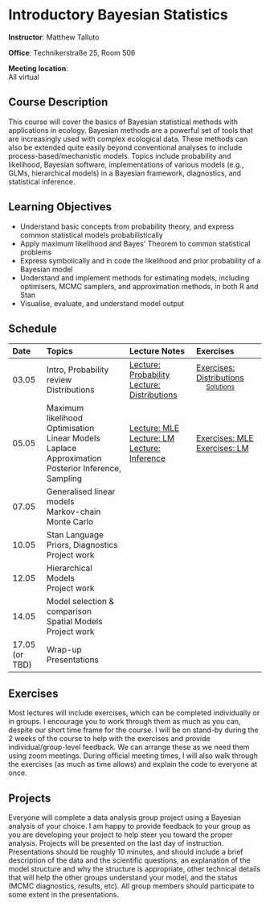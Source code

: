 # Introductory Bayesian Statistics
**Instructor**: Matthew Talluto

**Office**: Technikerstraße 25, Room 506

**Meeting location**:  
All virtual


## Course Description

This course will cover the basics of Bayesian statistical methods with applications in ecology. Bayesian methods are a powerful set of tools that are increasingly used with complex ecological data. These methods can also be extended quite easily beyond conventional analyses to include process-based/mechanistic models. Topics include probability and likelihood, Bayesian software, implementations of various models (e.g., GLMs, hierarchical models) in a Bayesian framework, diagnostics, and statistical inference.

## Learning Objectives

* Understand basic concepts from probability theory, and express common statistical models probabilistically
* Apply maximum likelihood and Bayes' Theorem to common statistical problems
* Express symbolically and in code the likelihood and prior probability of a Bayesian model
* Understand and implement methods for estimating models, including optimisers, MCMC samplers, and approximation methods, in both R and Stan
* Visualise, evaluate, and understand model output


## Schedule

|Date  |Topics                                                    |Lecture Notes |Exercises |
| :--- |  :---                                                                 |   :---    | :--- |
|03.05 |Intro, Probability review<br/>Distributions                          |[Lecture: Probability](1_probability) <br/> [Lecture: Distributions](2_distributions)|[Exercises: Distributions](exercises/2_distributions_ex.html)<p style="font-size: small;	margin-top: 0em;padding-left: 1.5em;">[Solutions](exercises/2_distributions_soln.html)</p>|
|05.05 |Maximum likelihood<br/>Optimisation<br/>Linear Models<br/>Laplace Approximation<br/>Posterior Inference, Sampling|[Lecture: MLE](3_mle)<br/>[Lecture: LM](4_lm_laplace)<br/>[Lecture: Inference](5_posterior_inference)|[Exercises: MLE](exercises/3_mle_ex.html)<br/>[Exercises: LM](exercises/4_5_lm_exercises.html)|
|07.05 |Generalised linear models<br/>Markov-chain Monte Carlo                 |||
|10.05 |Stan Language<br/>Priors, Diagnostics<br/>Project work                              |||
|12.05 |Hierarchical Models<br/>Project work|||
|14.05|Model selection & comparison<br/>Spatial Models<br/>Project work |||
|17.05<br/>(or TBD)|Wrap-up<br/>Presentations|



## Exercises
Most lectures will include exercises, which can be completed individually or in groups. I encourage you to work through them as much as you can, despite our short time frame for the course. I will be on stand-by during the 2 weeks of the course to help with the exercises and provide individual/group-level feedback. We can arrange these as we need them using zoom meetings. During official meeting times, I will also walk through the exercises (as much as time allows) and explain the code to everyone at once.

## Projects
Everyone will complete a data analysis group project using a Bayesian analysis of your choice. I am happy to provide feedback to your group as you are developing your project to help steer you toward the proper analysis. Projects will be presented on the last day of instruction. Presentations should be roughly 10 minutes, and should include a brief description of the data and the scientific questions, an explanation of the model structure and why the structure is appropriate, other technical details that will help the other groups understand your model, and the status (MCMC diagnostics, results, etc). All group members should participate to some extent in the presentations.




